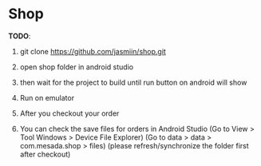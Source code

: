 Shop
===============

**TODO**:

1. git clone https://github.com/jasmiin/shop.git

2. open shop folder in android studio

3. then wait for the project to build until run button on android will show

4. Run on emulator

5. After you checkout your order

5. You can check the save files for orders in Android Studio 
(Go to View > Tool Windows > Device File Explorer)
(Go to data > data > com.mesada.shop > files) (please refresh/synchronize the folder first after checkout)

